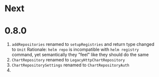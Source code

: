 # Next

# 0.8.0

1. `addRepositories` renamed to `setupRegistries` and return type changed to `Unit`
   Rationale: `helm repo` is incompatible with `helm registry` command, yet semantically they "feel" like they should do
   the same
2. `ChartRepository` renamed to `LegacyHttpChartRepository`
3. `ChartRepositorySettings` renamed to `ChartRepositoryAuth`
4. 